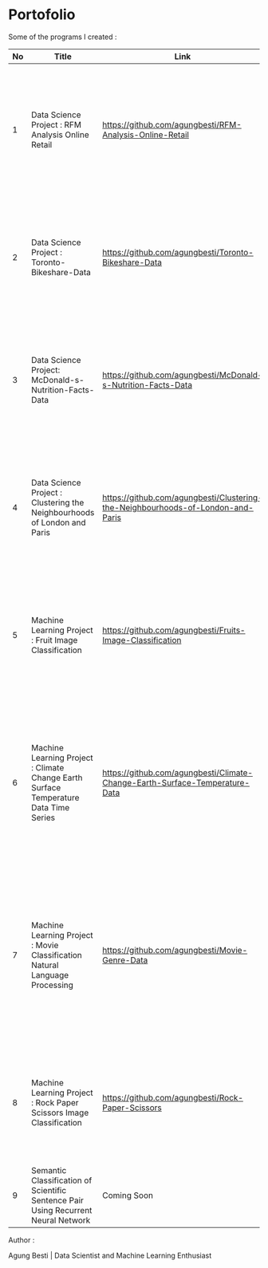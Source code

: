 # Portofolio


Some of the programs I created :

No |  Title  | Link | Information | Role |
------|--------|---------------|-------|-------|
1|Data Science Project : RFM Analysis Online Retail  |  https://github.com/agungbesti/RFM-Analysis-Online-Retail | Digital Talent Scholarship Data Scientist Final Project | Business Understanding, Data Collection, Data Understanding, Data Wragling, Data Quality, Data Cleaning and Preparation, Exploratory Data Analysis, Visualisasi |
2|Data Science Project : Toronto-Bikeshare-Data| https://github.com/agungbesti/Toronto-Bikeshare-Data | Digital Talent Scholarship Data Scientist Project Project | Business Understanding, Data Understanding, Data Wragling, Data Quality, Data Cleaning and Preparation, Exploratory Data Analysis, Visualisasi |
3|Data Science Project: McDonald-s-Nutrition-Facts-Data |https://github.com/agungbesti/McDonald-s-Nutrition-Facts-Data| Digital Talent Scholarship Data Scientist Project| Business Understanding, Data Understanding, Data Wragling, Data Quality, Data Cleaning and Preparation, Exploratory Data Analysis, Visualisasi |
4|Data Science Project : Clustering the Neighbourhoods of London and Paris | https://github.com/agungbesti/Clustering-the-Neighbourhoods-of-London-and-Paris | Coursera Final Project | Data Collection, Data Understanding, Data Wragling, Data Quality, Data Preprocessing, Feature Selection, Feature Engineering, Model Building, Visualisasi  |
5|Machine Learning Project : Fruit Image Classification |  https://github.com/agungbesti/Fruits-Image-Classification | Final Project Dicoding | Data Cleaning and Preparation, Split data train dan validation, Build Model machine learning, Hyperparameter tunning, Plot Evaluation Metric |
6|Machine Learning Project : Climate Change Earth Surface Temperature Data Time Series | https://github.com/agungbesti/Climate-Change-Earth-Surface-Temperature-Data | Dicoding Project| Data Collection, Data Understanding, Data Wragling, Data Quality, Data Cleaning and Preparation, Split data train dan validation, Build Model machine learning, Hyperparameter tunning, Plot Evaluation Metric |
7|Machine Learning Project : Movie Classification Natural Language Processing |  https://github.com/agungbesti/Movie-Genre-Data | Dicoding Project | Data Collection, Data Understanding, Data Wragling, Data Quality, Data Cleaning and Preparation, Split data train dan validation, Build Model machine learning, Hyperparameter tunning, Plot Evaluation Metric |
8|Machine Learning Project : Rock Paper Scissors Image Classification | https://github.com/agungbesti/Rock-Paper-Scissors | Dicoding Final Project | Data Cleaning and Preparation, Split data train dan validation, Build Model machine learning, Hyperparameter tunning, Plot Evaluation Metric |
9|Semantic Classification of Scientific Sentence Pair Using Recurrent Neural Network | Coming Soon | Research link: https://cutt.ly/ghMScrt | Author |




Author : 

Agung Besti | Data Scientist and Machine Learning Enthusiast
